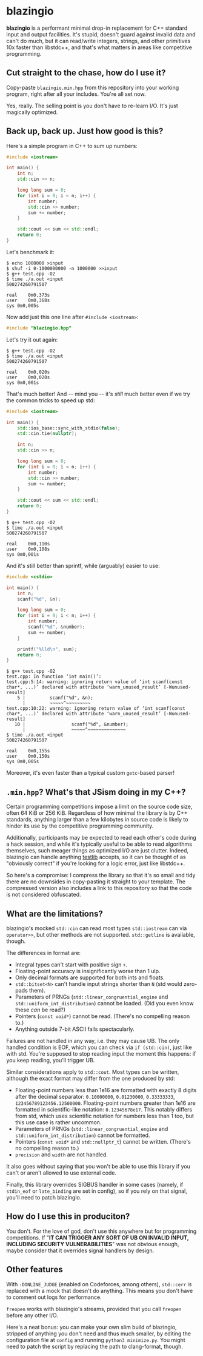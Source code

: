 # blazingio

**blazingio** is a performant minimal drop-in replacement for C++ standard input and output facilities. It's stupid, doesn't guard against invalid data and can't do much, but it can read/write integers, strings, and other primitives 10x faster than libstdc++, and that's what matters in areas like competitive programming.


## Cut straight to the chase, how do I use it?

Copy-paste `blazingio.min.hpp` from this repository into your working program, right after all your includes. You're all set now.

Yes, really. The selling point is you don't have to re-learn I/O. It's just magically optimized.


## Back up, back up. Just how good is this?

Here's a simple program in C++ to sum up numbers:

```cpp
#include <iostream>

int main() {
	int n;
	std::cin >> n;

	long long sum = 0;
	for (int i = 0; i < n; i++) {
		int number;
		std::cin >> number;
		sum += number;
	}

	std::cout << sum << std::endl;
	return 0;
}
```

Let's benchmark it:

```shell
$ echo 1000000 >input
$ shuf -i 0-1000000000 -n 1000000 >>input
$ g++ test.cpp -O2
$ time ./a.out <input
500274260791507

real	0m0,373s
user	0m0,368s
sys	0m0,005s
```

Now add just this one line after `#include <iostream>`:

```cpp
#include "blazingio.hpp"
```

Let's try it out again:

```shell
$ g++ test.cpp -O2
$ time ./a.out <input
500274260791507

real	0m0,020s
user	0m0,020s
sys	0m0,001s
```

That's much better! And -- mind you -- it's *still* much better even if we try the common tricks to speed up std:

```cpp
#include <iostream>

int main() {
	std::ios_base::sync_with_stdio(false);
	std::cin.tie(nullptr);

	int n;
	std::cin >> n;

	long long sum = 0;
	for (int i = 0; i < n; i++) {
		int number;
		std::cin >> number;
		sum += number;
	}

	std::cout << sum << std::endl;
	return 0;
}
```

```shell
$ g++ test.cpp -O2
$ time ./a.out <input
500274260791507

real	0m0,110s
user	0m0,108s
sys	0m0,001s
```

And it's still better than sprintf, while (arguably) easier to use:

```cpp
#include <cstdio>

int main() {
	int n;
	scanf("%d", &n);

	long long sum = 0;
	for (int i = 0; i < n; i++) {
		int number;
		scanf("%d", &number);
		sum += number;
	}

	printf("%lld\n", sum);
	return 0;
}
```

```shell
$ g++ test.cpp -O2
test.cpp: In function ‘int main()’:
test.cpp:5:14: warning: ignoring return value of ‘int scanf(const char*, ...)’ declared with attribute ‘warn_unused_result’ [-Wunused-result]
    5 |         scanf("%d", &n);
      |         ~~~~~^~~~~~~~~~
test.cpp:10:22: warning: ignoring return value of ‘int scanf(const char*, ...)’ declared with attribute ‘warn_unused_result’ [-Wunused-result]
   10 |                 scanf("%d", &number);
      |                 ~~~~~^~~~~~~~~~~~~~~
$ time ./a.out <input
500274260791507

real	0m0,155s
user	0m0,150s
sys	0m0,005s
```

Moreover, it's even faster than a typical custom `getc`-based parser!


## `.min.hpp`? What's that JSism doing in my C++?

Certain programming competitions impose a limit on the source code size, often 64 KiB or 256 KiB. Regardless of how minimal the library is by C++ standards, anything larger than a few kilobytes in source code is likely to hinder its use by the competitive programming community.

Additionally, participants may be expected to read each other's code during a hack session, and while it's typically useful to be able to read algorithms themselves, such meager things as optimized I/O are just clutter. Indeed, blazingio can handle anything [testlib](https://github.com/MikeMirzayanov/testlib) accepts, so it can be thought of as "obviously correct" if you're looking for a logic error, just like libstdc++.

So here's a compromise: I compress the library so that it's so small and tidy there are no downsides in copy-pasting it straight to your template. The compressed version also includes a link to this repository so that the code is not considered obfuscated.


## What are the limitations?

blazingio's mocked `std::cin` can read most types `std::iostream` can via `operator>>`, but other methods are not supported. `std::getline` is available, though.

The differences in format are:

- Integral types can't start with positive sign `+`.
- Floating-point accuracy is insignificantly worse than 1 ulp.
- Only decimal formats are supported for both ints and floats.
- `std::bitset<N>` can't handle input strings shorter than `N` (std would zero-pads them).
- Parameters of PRNGs (`std::linear_congruential_engine` and `std::uniform_int_distribution`) cannot be loaded. (Did you even know these *can* be read?)
- Pointers (`const void*`) cannot be read. (There's no compelling reason to.)
- Anything outside 7-bit ASCII fails spectacularly.

Failures are not handled in any way, i.e. they may cause UB. The only handled condition is EOF, which you can check via `if (std::cin)`, just like with std. You're supposed to stop reading input the moment this happens: if you keep reading, you'll trigger UB.

Similar considerations apply to `std::cout`. Most types can be written, although the exact format may differ from the one produced by std:

- Floating-point numbers less than 1e16 are formatted with exactly 8 digits after the decimal separator: `0.10000000`, `0.01230000`, `0.33333333`, `123456789123456.12500000`. Floating-point numbers greater than 1e16 are formatted in scientific-like notation: `0.12345678e17`. This notably differs from std, which uses scientific notation for numbers less than 1 too, but this use case is rather uncommon.
- Parameters of PRNGs (`std::linear_congruential_engine` and `std::uniform_int_distribution`) cannot be formatted.
- Pointers (`const void*` and `std::nullptr_t`) cannot be written. (There's no compelling reason to.)
- `precision` and `width` are not handled.

It also goes without saying that you won't be able to use this library if you can't or aren't allowed to use external code.

Finally, this library overrides SIGBUS handler in some cases (namely, if `stdin_eof` or `late_binding` are set in config), so if you rely on that signal, you'll need to patch blazingio.


## How do I use this in produciton?

You don't. For the love of god, don't use this anywhere but for programming competitions. If "**IT CAN TRIGGER ANY SORT OF UB ON INVALID INPUT, INCLUDING SECURITY VULNERABILITIES**" was not obvious enough, maybe consider that it overrides signal handlers by design.


## Other features

With `-DONLINE_JUDGE` (enabled on Codeforces, among others), `std::cerr` is replaced with a mock that doesn't do anything. This means you don't have to comment out logs for performance.

`freopen` works with blazingio's streams, provided that you call `freopen` before any other I/O.

Here's a neat bonus: you can make your own slim build of blazingio, stripped of anything you don't need and thus much smaller, by editing the configuration file at `config` and running `python3 minimize.py`. You might need to patch the script by replacing the path to clang-format, though.
